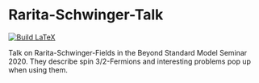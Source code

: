 # Rarita-Schwinger-Talk
[![Build LaTeX](https://github.com/The-Ludwig/Rarita-Schwinger-Talk/actions/workflows/build.yml/badge.svg)](https://github.com/The-Ludwig/Rarita-Schwinger-Talk/actions/workflows/build.yml)

Talk on Rarita-Schwinger-Fields in the Beyond Standard Model Seminar 2020.
They describe spin 3/2-Fermions and interesting problems pop up when using them.

